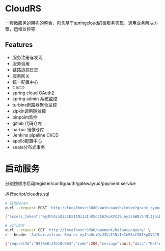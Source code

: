 # CloudRS
一套微服务的架构的整合，包含基于springcloud的微服务实现，通用业务解决方案，运维监控等

## Features
* 服务注册与发现
* 服务调用
* 链路追踪日志
* 服务网关
* 统一配置中心
* CI/CD
* spring cloud OAuth2
* spring admin 系统监控
* turbine断路器聚合监控
* zipkin调用链监控
* pinpoint监控
* gitlab 代码仓库
* harbor 镜像仓库
* Jenkins pipeline CI/CD
* apollo配置中心
* seata分布式事务

# 启动服务
分别按顺序启动register/config/auth/gateway/uc/payment service

运行script/cloudrs.sql

```bash
# 获取token
curl --request POST 'http://localhost:8080/auth/oauth/token?grant_type=password&username=cheng&password=123456&client_id=cloudrs&client_secret=123456' 

{"access_token":"eyJhbGciOiJIUzI1NiIsInR5cCI6IkpXVCJ9.eyJsaWNlbnNlIjoibWFkZSBieSBjbG91ZHJzIiwidXNlcl9uYW1lIjoiY2hlbmciLCJzY29wZSI6WyJzZXJ2ZXIiXSwiZXhwIjoxNTkyODUxNjc1LCJ1c2VySWQiOjEsImF1dGhvcml0aWVzIjpbIlJPTEVfVVNFUiIsIkFETUlOIl0sImp0aSI6IjQ3YmQ3NzJmLWY1YmQtNDkzZi1hODNmLTM4ODhlNGM0MzdkNSIsImNsaWVudF9pZCI6ImNsb3VkcnMifQ.Zlil_UIlkzSYyXPY9Br_W4AVr-czFMBIIjPgkS-jiZI","token_type":"bearer","refresh_token":"eyJhbGciOiJIUzI1NiIsInR5cCI6IkpXVCJ9.eyJsaWNlbnNlIjoibWFkZSBieSBjbG91ZHJzIiwidXNlcl9uYW1lIjoiY2hlbmciLCJzY29wZSI6WyJzZXJ2ZXIiXSwiYXRpIjoiNDdiZDc3MmYtZjViZC00OTNmLWE4M2YtMzg4OGU0YzQzN2Q1IiwiZXhwIjoxNTk1NDAwNDc1LCJ1c2VySWQiOjEsImF1dGhvcml0aWVzIjpbIlJPTEVfVVNFUiIsIkFETUlOIl0sImp0aSI6IjM5NjBjNDIzLWRiMmMtNDMxOS1hNDkzLTkwNGRjNDE2ZDA0NCIsImNsaWVudF9pZCI6ImNsb3VkcnMifQ.ok1m04NpBlqSkW36xHgDmcK5-ePR41fnucopEX3o7PI","expires_in":40171,"scope":"server","license":"made by cloudrs","userId":1,"jti":"47bd772f-f5bd-493f-a83f-3888e4c437d5"}

# 访问请求
curl --request GET 'http://localhost:8080/payment/balance/query' \
> --header 'Authorization: Bearer eyJhbGciOiJIUzI1NiIsInR5cCI6IkpXVCJ9.eyJsaWNlbnNlIjoibWFkZSBieSBjbG91ZHJzIiwidXNlcl9uYW1lIjoiY2hlbmciLCJzY29wZSI6WyJzZXJ2ZXIiXSwiZXhwIjoxNTkyODUxNjc1LCJ1c2VySWQiOjEsImF1dGhvcml0aWVzIjpbIlJPTEVfVVNFUiIsIkFETUlOIl0sImp0aSI6IjQ3YmQ3NzJmLWY1YmQtNDkzZi1hODNmLTM4ODhlNGM0MzdkNSIsImNsaWVudF9pZCI6ImNsb3VkcnMifQ.Zlil_UIlkzSYyXPY9Br_W4AVr-czFMBIIjPgkS-jiZI'

{"requestId":"89f3e0c28e10c063","code":200,"message":null,"data":"Hello, cheng!, id: 1"}
```

